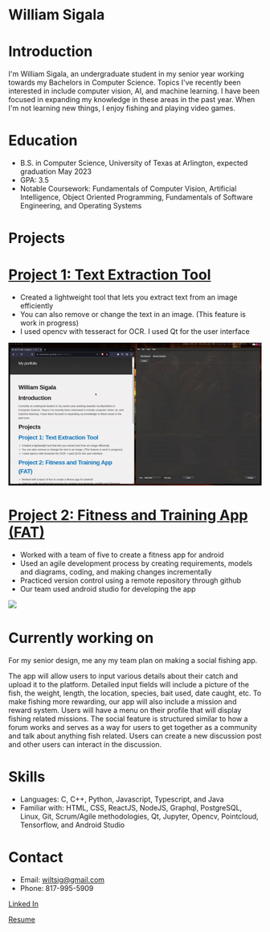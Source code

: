 # William Sigala

# Introduction
I'm William Sigala, an undergraduate student in my senior year working towards my Bachelors in Computer Science. Topics I've recently been interested in include computer vision, AI, and machine learning. I have been focused in expanding my knowledge in these areas in the past year. When I'm not learning new things, I enjoy fishing and playing video games.

# Education
* B.S. in Computer Science, University of Texas at Arlington, expected graduation May 2023
* GPA: 3.5
* Notable Coursework:  Fundamentals of Computer Vision, Artificial Intelligence, Object Oriented Programming, Fundamentals of Software Engineering, and Operating Systems

# Projects

# [Project 1: Text Extraction Tool](https://github.com/WTS012201/Text-Extraction-Tool) 
* Created a lightweight tool that lets you extract text from an image efficiently
* You can also remove or change the text in an image. (This feature is work in progress)
* I used opencv with tesseract for OCR. I used Qt for the user interface

![](/content/demo1.gif)

# [Project 2: Fitness and Training App (FAT)](https://github.com/WTS012201/FAT-App) 
* Worked with a team of five to create a fitness app for android
* Used an agile development process by creating requirements, models and diagrams, coding, and making changes incrementally
* Practiced version control using a remote repository through github
* Our team used android studio for developing the app

![](/content/demo2.gif)

# Currently working on
For my senior design, me any my team plan on making a social fishing app. 

The app will allow users to input various details about their catch and upload it to the platform. Detailed input fields will include a picture of the fish, the weight, length, the location, species, bait used, date caught, etc. To make fishing more rewarding, our app will also include a mission and reward system. Users will have a menu on their profile that will display fishing related missions. The social feature is structured similar to how a forum works and serves as a way for users to get together as a community and talk about anything fish related. Users can create a new discussion post and other users can interact in the discussion.

# Skills
* Languages: C, C++, Python, Javascript, Typescript, and Java 
* Familiar with: HTML, CSS, ReactJS, NodeJS, Graphql, PostgreSQL, Linux, Git, Scrum/Agile methodologies, Qt, Jupyter, Opencv, Pointcloud, Tensorflow, and Android Studio

# Contact
* Email: wiltsig@gmail.com
* Phone: 817-995-5909

[Linked In](https://www.linkedin.com/in/william-sigala-89061424b/)

[Resume](/content/resume.pdf)
